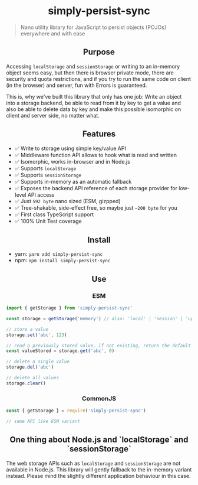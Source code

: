 <h1 align="center">simply-persist-sync</h1>

> Nano utility library for JavaScript to persist objects (POJOs) everywhere and with ease

<h2 align="center">Purpose</h2>

Accessing `localStorage` and `sessionStorage` or writing to an in-memory object seems easy,
but then there is browser private mode, there are security and quota restrictions, and if
you try to run the same code on client (in the browser) and server, fun with Errors is guaranteed.

This is, why we've built this library that only has one job: Write an object into a storage backend,
be able to read from it by key to get a value and also be able to delete data by key and make this
possible isomorphic on client and server side, no matter what.

<h2 align="center">Features</h2>

- ✅ Write to storage using simple key/value API
- ✅ Middleware function API allows to hook what is read and written
- ✅ Isomorphic, works in-browser and in Node.js
- ✅ Supports `localStorage`
- ✅ Supports `sessionStorage`
- ✅ Supports in-memory as an automatic fallback
- ✅ Exposes the backend API reference of each storage provider for low-level API access
- ✅ Just `592 byte` nano sized (ESM, gizpped)
- ✅ Tree-shakable, side-effect free, so maybe just `~200 byte` for you
- ✅ First class TypeScript support
- ✅ 100% Unit Test coverage

<h2 align="center">Install</h2>

- yarn: `yarn add simply-persist-sync`
- npm: `npm install simply-persist-sync`

<h2 align="center">Use</h2>

<h3 align="center">ESM</h2>

```ts
import { getStorage } from 'simply-persist-sync'

const storage = getStorage('memory') // also: 'local' | 'session' | 'upstash'

// store a value
storage.set('abc', 123)

// read a previously stored value, if not existing, return the default (0)
const valueStored = storage.get('abc', 0)

// delete a single value
storage.del('abc')

// delete all values
storage.clear()
```

<h3 align="center">CommonJS</h2>

```ts
const { getStorage } = require('simply-persist-sync')

// same API like ESM variant
```

<h2 align="center">One thing about Node.js and `localStorage` and `sessionStorage`</h2>

The web storage APIs such as `localStorage` and `sessionStorage` are not available in Node.js.
This library will gently fallback to the in-memory variant instead. Please mind the slightly
different application behaviour in this case.
